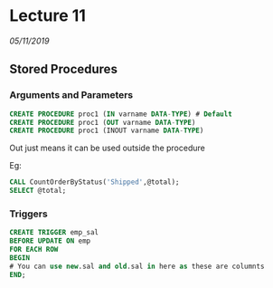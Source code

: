 # Lecture 11
*05/11/2019*

## Stored Procedures

### Arguments and Parameters

```sql
CREATE PROCEDURE proc1 (IN varname DATA-TYPE) # Default
CREATE PROCEDURE proc1 (OUT varname DATA-TYPE)
CREATE PROCEDURE proc1 (INOUT varname DATA-TYPE)
```

Out just means it can be used outside the procedure


Eg:
```sql
CALL CountOrderByStatus('Shipped',@total);
SELECT @total;
```

### Triggers
```sql
CREATE TRIGGER emp_sal
BEFORE UPDATE ON emp
FOR EACH ROW
BEGIN
# You can use new.sal and old.sal in here as these are columnts 
END;
```

